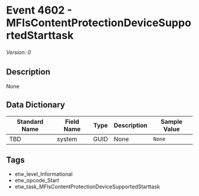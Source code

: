 # Event 4602 - MFIsContentProtectionDeviceSupportedStarttask
###### Version: 0

## Description
None

## Data Dictionary
|Standard Name|Field Name|Type|Description|Sample Value|
|---|---|---|---|---|
|TBD|system|GUID|None|`None`|

## Tags
* etw_level_Informational
* etw_opcode_Start
* etw_task_MFIsContentProtectionDeviceSupportedStarttask